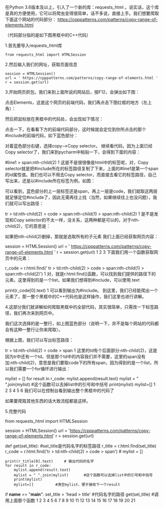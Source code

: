 在Python 3.6版本及以上，引入了一个新的库：requests_html 。说实话，这个库是真的方便使用，它可以将爬虫变得很简单，话不多说，直接上手。我们想要爬取下面这个网站的代码部分：
https://cpppatterns.com/patterns/copy-range-of-elements.html  

（代码部分指的是如下图黑框中的C++代码）  
[](https://img-blog.csdnimg.cn/20190123205804938.png?x-oss-process=image/watermark,type_ZmFuZ3poZW5naGVpdGk,shadow_10,text_aHR0cHM6Ly9ibG9nLmNzZG4ubmV0L3dlaXhpbl80Mzc5MDU2MA==,size_16,color_FFFFFF,t_70)

1.首先要导入requests_html库  

```
from requests_html import HTMLSession
```
2.然后输入我们的网址，获取页面信息    
```
session = HTMLSession()  
url = ' https://cpppatterns.com/patterns/copy-range-of-elements.html '  
r = session.get(url)  
```

3.开始网页抓包，我们来到上面所说的网站后，按F12，会弹出如下图：


点击Elements，这是这个网页的前端代码，我们再点击下图红框的地方（左上角）：

然后把鼠标放在黑框中的代码处，会出现如下情况：

点击一下，在看看下方的前端代码部分，这时候就会定位到你所点击的那个#include的前端代码，如下蓝色部分：

对着蓝色部分右键，选择copy—>Copy selector。
继续看代码，因为上面已经Copy selector了，我们来到pycharm中粘贴一下，会得到下面的内容：

#line1 > span:nth-child(2)
1
这是不是很很像是html中的标签呢，对，Copy selector就是把#include所在的标签路径复制了下来，上面的#line1是第一个span的id属性值。我们也可以不用去Copy selector，而直接去看它的标签路径，自己写出来，还是以#include所在标签为例，如图：

可以看到，蓝色部分的上一层标签还是span，再上一层是code，我们就取这两层就足够定位#include了，因此无需再往上找（当然，如果继续往上也没问题），我们就可以写出路径：

  tr > td:nth-child(2) > code > span:nth-child(1) > span:nth-child(2)
1
是不是发现和Copy selector的不太一样，没关系，这两种都是可以的，对于nth-child(2)，它的意思是：

如果把nth-child(2)删掉，那就是选取所有的子元素
我们上面已经获取网页内容：

session = HTMLSession()
url = ' https://cpppatterns.com/patterns/copy-range-of-elements.html '
r = session.get(url)
1
2
3
下面我们用一个函数获取网页中的元素：

r_code = r.html.find(' tr > td:nth-child(2) > code > span:nth-child(1) > span:nth-child(2)')
1
对，就是r.html.find()函数，可以找到我们提供的路径下的元素。这里得到的是一个list，如果我们想得到#include，可以使用.text

print(r_code[0].text)
1
可以看到输出为#include。
到这里，我们已经能爬出一个元素了，那一整个黑框中的C++代码也是这样操作，我们这里也进行讲解。

4.这部分我们就讲解如何爬取黑框中的全部代码，其实很简单，只需改一下标签路径，我们再次来到网页中。

我们这次选择的是一整行，如上图蓝色部分（说明一下，并不是每个网站的代码都会有这种一整行让你来爬取）。

根据上图，我们可以写出标签路径：

tr > td:nth-child(2) > code > span
1
这里的td有个后面部分:nth-child(2)，这是因为tr中还有一个td，但是那个td中的内容我们并不需要，这里的span没有加:nth-child(2)，意思是我们要取code下的所有span，因为得到的是一个list，所以我们需要一个for循环进行输出：

mylist = []
for result in r_code:
    mylist.append(result.text)
    mylist = " ".join(mylist)   #这个函数可以去掉list中的引号和中括号
    print(mylist)
    mylist=[]
1
2
3
4
5
6
我们可以在控制台看到输出整个黑框中的代码了

如果要爬取其他东西的话大致流程都是这样。

5.完整代码

from requests_html import HTMLSession
  
session = HTMLSession()
url = 'https://cpppatterns.com/patterns/copy-range-of-elements.html'
r = session.get(url)
 
def get(sel_title):      #sel_title是代码名字的标签路径
    r_title = r.html.find(sel_title)
    r_code = r.html.find('tr > td:nth-child(2) > code > span')  #
    mylist = []
    
    print(r_title[0].text)     # 输出代码的名字
    for result in r_code:
        mylist.append(result.text)
        mylist = " ".join(mylist)       #这个函数可以去掉list中的引号和中括号
        print(mylist)
        mylist=[]          #清空mylist，便于接收下一个result
 
if __name__ == "__main__":
    sel_title = 'head > title'        #代码名字的路径
    get(sel_title)         #调用上面那个函数
1
2
3
4
5
6
7
8
9
10
11
12
13
14
15
16
17
18
19
20
21
